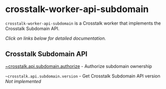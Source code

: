 crosstalk-worker-api-subdomain
==============================

`crosstalk-worker-api-subdomain` is a Crosstalk worker that implements the Crosstalk Subdomain API.

_Click on links below for detailed documentation._

## Crosstalk Subdomain API

[~crosstalk.api.subdomain.authorize](https://github.com/crosstalk/crosstalk-worker-api-subdomain/wiki/~crosstalk.api.subdomain.authorize) - Authorize subdomain ownership

`~crosstalk.api.subdomain.version` - Get Crosstalk Subdomain API version _Not implemented_

